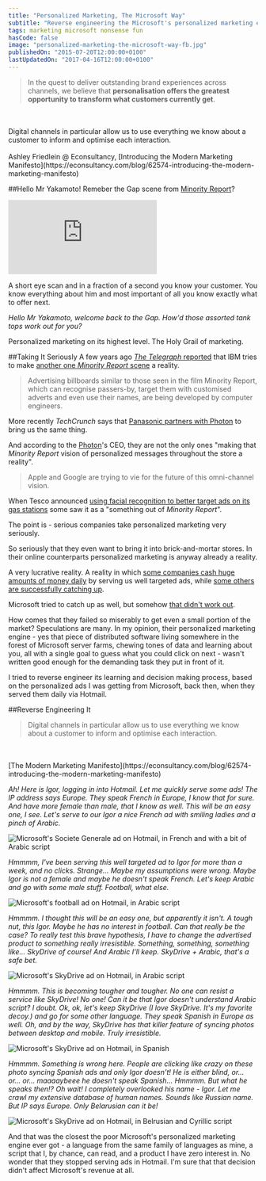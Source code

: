```yaml
---
title: "Personalized Marketing, The Microsoft Way"
subtitle: "Reverse engineering the Microsoft's personalized marketing engine."
tags: marketing microsoft nonsense fun
hasCode: false
image: "personalized-marketing-the-microsoft-way-fb.jpg"
publishedOn: "2015-07-20T12:00:00+0100"
lastUpdatedOn: "2017-04-16T12:00:00+0100"
---
```

> In the quest to deliver outstanding brand experiences across channels, we believe that **personalisation offers the greatest opportunity to transform what customers currently get**.
<br/>
<br/>
Digital channels in particular allow us to use everything we know about a customer to inform and optimise each interaction.
<br/>
<br/>
Ashley Friedlein @ Econsultancy, [Introducing the Modern Marketing Manifesto](https://econsultancy.com/blog/62574-introducing-the-modern-marketing-manifesto)

##Hello Mr Yakamoto!
Remeber the Gap scene from [Minority Report](https://en.wikipedia.org/wiki/Minority_Report_%28film%29)?

<iframe class="youtube" src="https://www.youtube.com/embed/ITjsb22-EwQ?rel=0&amp;showinfo=0" frameborder="0" allowfullscreen></iframe>

A short eye scan and in a fraction of a second you know your customer. You know everything about him and most important of all you know exactly what to offer next.

*Hello Mr Yakamoto, welcome back to the Gap. How'd those assorted tank tops work out for you?*

Personalized marketing on its highest level. The Holy Grail of marketing.

##Taking It Seriously
A few years ago [*The Telegraph* reported](http://www.telegraph.co.uk/technology/news/7920057/Minority-Report-style-advertising-billboards-to-target-consumers.html) that IBM tries to make [another one *Minority Report* scene](https://www.youtube.com/watch?v=7bXJ_obaiYQ) a reality.

> Advertising billboards similar to those seen in the film Minority Report, which can recognise passers-by, target them with customised adverts and even use their names, are being developed by computer engineers. 

More recently *TechCrunch* says that [Panasonic partners with Photon](http://techcrunch.com/2014/11/16/panasonic-partners-with-photon/) to bring us the same thing.

And according to the [Photon](http://www.photon.in/)'s CEO, they are not the only ones "making that *Minority Report* vision of personalized messages throughout the store a reality".

> Apple and Google are trying to vie for the future of this omni-channel vision.

When Tesco announced [using facial recognition to better target ads on its gas stations](http://www.bbc.com/news/technology-24803378) some saw it as a "something out of *Minority Report*".

The point is - serious companies take personalized marketing very seriously.

So seriously that they even want to bring it into brick-and-mortar stores. In their online counterparts personalized marketing is anyway already a reality.

A very lucrative reality. A reality in which [some companies cash huge amounts of money daily](https://blog.hubspot.com/blog/tabid/6307/bid/33784/An-Industry-Breakdown-of-Google-s-100-Million-Per-Day-Advertising-Revenue-INFOGRAPHIC.aspx) by serving us well targeted ads, while [some others are successfully catching up](http://www.statista.com/statistics/277229/facebooks-annual-revenue-and-net-income/).

Microsoft tried to catch up as well, but somehow [that didn't work out](http://uk.businessinsider.com/microsoft-advertising-sales-team-redundancies-2014-10?op=1?r=US).

How comes that they failed so miserably to get even a small portion of the market? Speculations are many. In my opinion, their personalized marketing engine - yes that piece of distributed software living somewhere in the forest of Microsoft server farms, chewing tones of data and learning about you, all with a single goal to guess what you could click on next - wasn't written good enough for the demanding task they put in front of it.

I tried to reverse engineer its learning and decision making process, based on the personalized ads I was getting from Microsoft, back then, when they served them daily via Hotmail.

##Reverse Engineering It
> Digital channels in particular allow us to use everything we know about a customer to inform and optimise each interaction. 
<br/>
<br/>
[The Modern Marketing Manifesto](https://econsultancy.com/blog/62574-introducing-the-modern-marketing-manifesto)

*Ah! Here is Igor, logging in into Hotmail. Let me quickly serve some ads! The IP address says Europe. They speak French in Europe, I know that for sure. And have more female than male, that I know as well. This will be an easy one, I see. Let's serve to our Igor a nice French ad with smiling ladies and a pinch of Arabic.*

![Microsoft's Societe Generale ad on Hotmail, in French and with a bit of Arabic script](/resources/personalized-marketing-the-microsoft-way/microsoft-societe-generale-ad-on-hotmail-in-french-and-arabic-script.png)

*Hmmmm, I've been serving this well targeted ad to Igor for more than a week, and no clicks. Strange... Maybe my assumptions were wrong. Maybe Igor is not a female and maybe he doesn't speak French. Let's keep Arabic and go with some male stuff. Football, what else.*

![Microsoft's football ad on Hotmail, in Arabic script](/resources/personalized-marketing-the-microsoft-way/microsoft-football-ad-on-hotmail-in-arabic-script.png)

*Hmmmm. I thought this will be an easy one, but apparently it isn't. A tough nut, this Igor. Maybe he has no interest in football. Can that really be the case? To really test this brave hypothesis, I have to change the advertised product to something really irresistible. Something, something, something like... SkyDrive of course! And Arabic I'll keep. SkyDrive + Arabic, that's a safe bet.*

![Microsoft's SkyDrive ad on Hotmail, in Arabic script](/resources/personalized-marketing-the-microsoft-way/microsoft-sky-drive-ad-on-hotmail-in-arabic-script.png)

*Hmmmm. This is becoming tougher and tougher. No one can resist a service like SkyDrive! No one! Can it be that Igor doesn't understand Arabic script? I doubt. Ok, ok, let's keep SkyDrive (I love SkyDrive. It's my favorite decoy.) and go for some other language. They speak Spanish in Europe as well. Oh, and by the way, SkyDrive has that killer feature of syncing photos between desktop and mobile. Truly irresistible.*

![Microsoft's SkyDrive ad on Hotmail, in Spanish](/resources/personalized-marketing-the-microsoft-way/microsoft-sky-drive-ad-on-hotmail-in-spanish.png)

*Hmmmm. Something is wrong here. People are clicking like crazy on these photo syncing Spanish ads and only Igor doesn't! He is either blind, or... or... or... maaaaybeee he doesn't speak Spanish... Hmmmm. But what he speaks then!? Oh wait! I completely overlooked his name - Igor. Let me crawl my extensive database of human names. Sounds like Russian name. But IP says Europe. Only Belarusian can it be!*

![Microsoft's SkyDrive ad on Hotmail, in Belrusian and Cyrillic script](/resources/personalized-marketing-the-microsoft-way/microsoft-sky-drive-ad-on-hotmail-in-belarusian-and-cyrillic-script.png)

And that was the closest the poor Microsoft's personalized marketing engine ever got - a language from the same family of languages as mine, a script that I, by chance, can read, and a product I have zero interest in. No wonder that they stopped serving ads in Hotmail. I'm sure that that decision didn't affect Microsoft's revenue at all.
